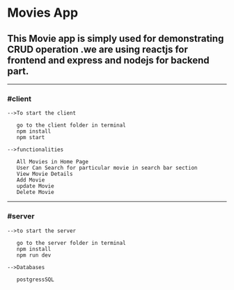 

<h1>Movies App</h1>

<h2>This Movie app is simply used for demonstrating CRUD operation .we are using reactjs for frontend and express and nodejs for backend part.</h2>

<hr>
<h3>#client</h3>


    -->To start the client
      
       go to the client folder in terminal
       npm install
       npm start
       
    -->functionalities
  
       All Movies in Home Page
       User Can Search for particular movie in search bar section
       View Movie Details
       Add Movie
       update Movie
       Delete Movie

<hr>
<h3>#server</h3>

    -->to start the server
      
       go to the server folder in terminal
       npm install
       npm run dev
       
    -->Databases
  
       postgressSQL
